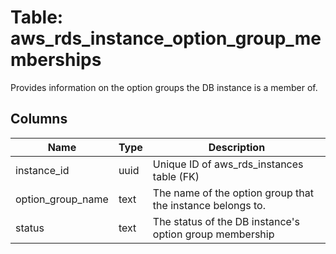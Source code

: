 
# Table: aws_rds_instance_option_group_memberships
Provides information on the option groups the DB instance is a member of. 
## Columns
| Name        | Type           | Description  |
| ------------- | ------------- | -----  |
|instance_id|uuid|Unique ID of aws_rds_instances table (FK)|
|option_group_name|text|The name of the option group that the instance belongs to.|
|status|text|The status of the DB instance's option group membership|
